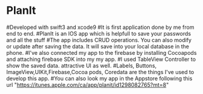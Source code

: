 # PlanIt
#Developed with swift3 and xcode9
#It is first application done by me from end to end. 
#PlanIt is an IOS app which is helpfull to save your passwords and all the stuff
#The app includes CRUD operations. You can also modify or update after saving the data. It will save into your local database in the phone.
#I've also connected my app to the firebase by installing Cocoapods and attaching firebase SDK into my my app.
#I used TableView Controller to show the saved data. attractive UI as well.
#Labels, Buttons, ImageView,UIKit,Firebase,Cocoa pods, Coredata are the things I've used to develop this app.
#You can also look my app in the Appstore following this url "https://itunes.apple.com/ca/app/planit/id1298082765?mt=8"
